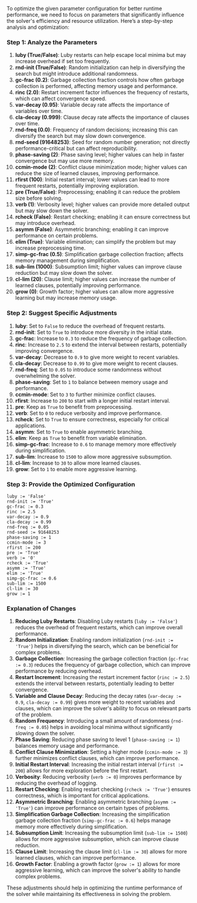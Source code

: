 To optimize the given parameter configuration for better runtime performance, we need to focus on parameters that significantly influence the solver's efficiency and resource utilization. Here’s a step-by-step analysis and optimization:

### Step 1: Analyze the Parameters

1. **luby (True/False)**: Luby restarts can help escape local minima but may increase overhead if set too frequently.
2. **rnd-init (True/False)**: Random initialization can help in diversifying the search but might introduce additional randomness.
3. **gc-frac (0.2)**: Garbage collection fraction controls how often garbage collection is performed, affecting memory usage and performance.
4. **rinc (2.0)**: Restart increment factor influences the frequency of restarts, which can affect convergence speed.
5. **var-decay (0.95)**: Variable decay rate affects the importance of variables over time.
6. **cla-decay (0.999)**: Clause decay rate affects the importance of clauses over time.
7. **rnd-freq (0.0)**: Frequency of random decisions; increasing this can diversify the search but may slow down convergence.
8. **rnd-seed (91648253)**: Seed for random number generation; not directly performance-critical but can affect reproducibility.
9. **phase-saving (2)**: Phase saving level; higher values can help in faster convergence but may use more memory.
10. **ccmin-mode (2)**: Conflict clause minimization mode; higher values can reduce the size of learned clauses, improving performance.
11. **rfirst (100)**: Initial restart interval; lower values can lead to more frequent restarts, potentially improving exploration.
12. **pre (True/False)**: Preprocessing; enabling it can reduce the problem size before solving.
13. **verb (1)**: Verbosity level; higher values can provide more detailed output but may slow down the solver.
14. **rcheck (False)**: Restart checking; enabling it can ensure correctness but may introduce overhead.
15. **asymm (False)**: Asymmetric branching; enabling it can improve performance on certain problems.
16. **elim (True)**: Variable elimination; can simplify the problem but may increase preprocessing time.
17. **simp-gc-frac (0.5)**: Simplification garbage collection fraction; affects memory management during simplification.
18. **sub-lim (1000)**: Subsumption limit; higher values can improve clause reduction but may slow down the solver.
19. **cl-lim (20)**: Clause limit; higher values can increase the number of learned clauses, potentially improving performance.
20. **grow (0)**: Growth factor; higher values can allow more aggressive learning but may increase memory usage.

### Step 2: Suggest Specific Adjustments

1. **luby**: Set to `False` to reduce the overhead of frequent restarts.
2. **rnd-init**: Set to `True` to introduce more diversity in the initial state.
3. **gc-frac**: Increase to `0.3` to reduce the frequency of garbage collection.
4. **rinc**: Increase to `2.5` to extend the interval between restarts, potentially improving convergence.
5. **var-decay**: Decrease to `0.9` to give more weight to recent variables.
6. **cla-decay**: Decrease to `0.99` to give more weight to recent clauses.
7. **rnd-freq**: Set to `0.05` to introduce some randomness without overwhelming the solver.
8. **phase-saving**: Set to `1` to balance between memory usage and performance.
9. **ccmin-mode**: Set to `3` to further minimize conflict clauses.
10. **rfirst**: Increase to `200` to start with a longer initial restart interval.
11. **pre**: Keep as `True` to benefit from preprocessing.
12. **verb**: Set to `0` to reduce verbosity and improve performance.
13. **rcheck**: Set to `True` to ensure correctness, especially for critical applications.
14. **asymm**: Set to `True` to enable asymmetric branching.
15. **elim**: Keep as `True` to benefit from variable elimination.
16. **simp-gc-frac**: Increase to `0.6` to manage memory more effectively during simplification.
17. **sub-lim**: Increase to `1500` to allow more aggressive subsumption.
18. **cl-lim**: Increase to `30` to allow more learned clauses.
19. **grow**: Set to `1` to enable more aggressive learning.

### Step 3: Provide the Optimized Configuration

```plaintext
luby := 'False'
rnd-init := 'True'
gc-frac := 0.3
rinc := 2.5
var-decay := 0.9
cla-decay := 0.99
rnd-freq := 0.05
rnd-seed := 91648253
phase-saving := 1
ccmin-mode := 3
rfirst := 200
pre := 'True'
verb := '0'
rcheck := 'True'
asymm := 'True'
elim := 'True'
simp-gc-frac := 0.6
sub-lim := 1500
cl-lim := 30
grow := 1
```

### Explanation of Changes

1. **Reducing Luby Restarts**: Disabling Luby restarts (`luby := 'False'`) reduces the overhead of frequent restarts, which can improve overall performance.
2. **Random Initialization**: Enabling random initialization (`rnd-init := 'True'`) helps in diversifying the search, which can be beneficial for complex problems.
3. **Garbage Collection**: Increasing the garbage collection fraction (`gc-frac := 0.3`) reduces the frequency of garbage collection, which can improve performance by reducing overhead.
4. **Restart Increment**: Increasing the restart increment factor (`rinc := 2.5`) extends the interval between restarts, potentially leading to better convergence.
5. **Variable and Clause Decay**: Reducing the decay rates (`var-decay := 0.9`, `cla-decay := 0.99`) gives more weight to recent variables and clauses, which can improve the solver's ability to focus on relevant parts of the problem.
6. **Random Frequency**: Introducing a small amount of randomness (`rnd-freq := 0.05`) helps in avoiding local minima without significantly slowing down the solver.
7. **Phase Saving**: Reducing phase saving to level 1 (`phase-saving := 1`) balances memory usage and performance.
8. **Conflict Clause Minimization**: Setting a higher mode (`ccmin-mode := 3`) further minimizes conflict clauses, which can improve performance.
9. **Initial Restart Interval**: Increasing the initial restart interval (`rfirst := 200`) allows for more exploration before the first restart.
10. **Verbosity**: Reducing verbosity (`verb := 0`) improves performance by reducing the overhead of logging.
11. **Restart Checking**: Enabling restart checking (`rcheck := 'True'`) ensures correctness, which is important for critical applications.
12. **Asymmetric Branching**: Enabling asymmetric branching (`asymm := 'True'`) can improve performance on certain types of problems.
13. **Simplification Garbage Collection**: Increasing the simplification garbage collection fraction (`simp-gc-frac := 0.6`) helps manage memory more effectively during simplification.
14. **Subsumption Limit**: Increasing the subsumption limit (`sub-lim := 1500`) allows for more aggressive subsumption, which can improve clause reduction.
15. **Clause Limit**: Increasing the clause limit (`cl-lim := 30`) allows for more learned clauses, which can improve performance.
16. **Growth Factor**: Enabling a growth factor (`grow := 1`) allows for more aggressive learning, which can improve the solver's ability to handle complex problems.

These adjustments should help in optimizing the runtime performance of the solver while maintaining its effectiveness in solving the problem.